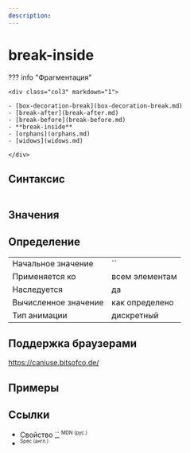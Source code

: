 ```yaml
---
description:
---
```


# break-inside

??? info "Фрагментация"

    <div class="col3" markdown="1">

    - [box-decoration-break](box-decoration-break.md)
    - [break-after](break-after.md)
    - [break-before](break-before.md)
    - **break-inside**
    - [orphans](orphans.md)
    - [widows](widows.md)

    </div>

## Синтаксис

```css

```

## Значения

## Определение

|                      |                |
| -------------------- | -------------- |
| Начальное значение   | ``             |
| Применяется ко       | всем элементам |
| Наследуется          | да             |
| Вычисленное значение | как определено |
| Тип анимации         | дискретный     |

## Поддержка браузерами

https://caniuse.bitsofco.de/

## Примеры

## Ссылки

- Свойство [``](https://developer.mozilla.org/ru/docs/Web/CSS/) <sup><small>MDN (рус.)</small></sup>
- []() <sup><small>Spec (англ.)</small></sup>
